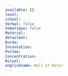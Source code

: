 ```yaml
---
available: []
level: 
school: 
Verbal: false
Somatique: false
Matériel: 
detailmat: 
Durée: 
Incantation: 
Portée: 
Concentration: 
Rituel: 
englishname: Wall of Water
---
```


